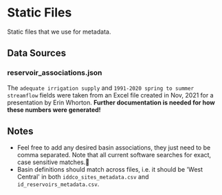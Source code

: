 # Static Files
Static files that we use for metadata.

## Data Sources

### reservoir_associations.json
The `adequate irrigation supply` and `1991-2020 spring to summer streamflow` fields were taken from an Excel file created in Nov, 2021 for a presentation by Erin Whorton. **Further documentation is needed for how these numbers were generated!**

## Notes
- Feel free to add any desired basin associations, they just need to be comma separated. Note that all current software searches for exact, case sensitive matches.
- Basin definitions should match across files, i.e. it should be 'West Central' in both `iddco_sites_metadata.csv` and `id_reservoirs_metadata.csv`.
